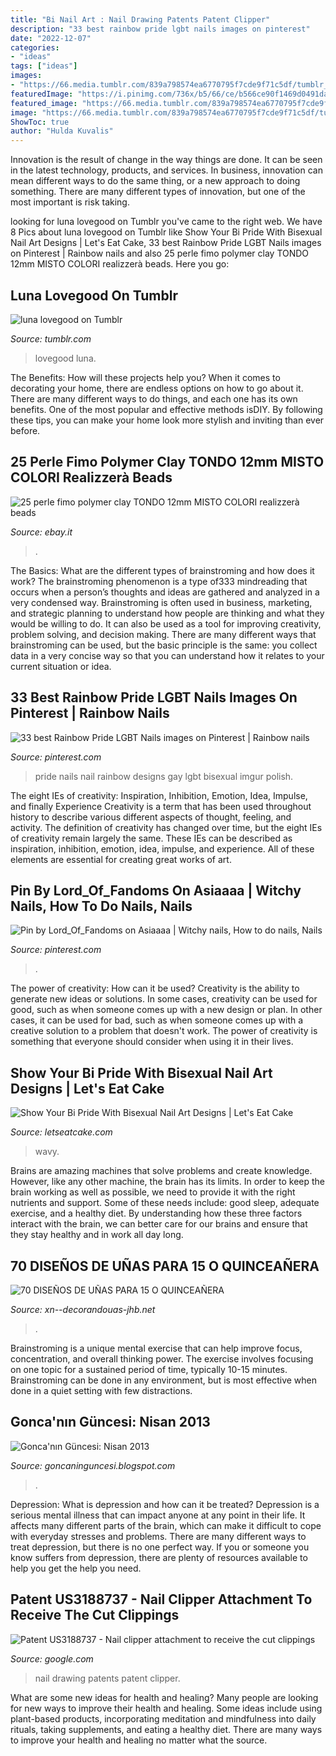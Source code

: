 ```yaml
---
title: "Bi Nail Art : Nail Drawing Patents Patent Clipper"
description: "33 best rainbow pride lgbt nails images on pinterest"
date: "2022-12-07"
categories:
- "ideas"
tags: ["ideas"]
images:
- "https://66.media.tumblr.com/839a798574ea6770795f7cde9f71c5df/tumblr_ph0my5FRv31vwr11wo1_500.jpg"
featuredImage: "https://i.pinimg.com/736x/b5/66/ce/b566ce90f1469d0491dae68a7e3e5044--pride-nail-art-pride-nails.jpg"
featured_image: "https://66.media.tumblr.com/839a798574ea6770795f7cde9f71c5df/tumblr_ph0my5FRv31vwr11wo1_500.jpg"
image: "https://66.media.tumblr.com/839a798574ea6770795f7cde9f71c5df/tumblr_ph0my5FRv31vwr11wo1_500.jpg"
ShowToc: true
author: "Hulda Kuvalis"
---
```



Innovation is the result of change in the way things are done. It can be seen in the latest technology, products, and services. In business, innovation can mean different ways to do the same thing, or a new approach to doing something. There are many different types of innovation, but one of the most important is risk taking.

	

		
looking for luna lovegood on Tumblr you've came to the right web. We have 8 Pics about luna lovegood on Tumblr like Show Your Bi Pride With Bisexual Nail Art Designs | Let&#039;s Eat Cake, 33 best Rainbow Pride LGBT Nails images on Pinterest | Rainbow nails and also 25 perle fimo polymer clay TONDO 12mm MISTO COLORI realizzerà beads. Here you go:
		
    
## Luna Lovegood On Tumblr

<img loading=lazy src="https://66.media.tumblr.com/839a798574ea6770795f7cde9f71c5df/tumblr_ph0my5FRv31vwr11wo1_500.jpg" onerror="this.onerror=null;this.src='https://tse4.mm.bing.net/th?id=OIP.CglUmG9DG7c1xWA2nKjVAAHaIi&amp;pid=15.1';" alt="luna lovegood on Tumblr">

_Source: tumblr.com_

>lovegood luna. 

	

The Benefits: How will these projects help you?
When it comes to decorating your home, there are endless options on how to go about it. There are many different ways to do things, and each one has its own benefits. One of the most popular and effective methods isDIY. By following these tips, you can make your home look more stylish and inviting than ever before.

    
## 25 Perle Fimo Polymer Clay TONDO 12mm MISTO COLORI Realizzerà Beads

<img loading=lazy src="http://www.goldselling.com/GS/FRANCE/BEADS/R106_2.JPG" onerror="this.onerror=null;this.src='https://tse3.mm.bing.net/th?id=OIP.IFGp6LsuN5_RRDyvk3PBLgHaFW&amp;pid=15.1';" alt="25 perle fimo polymer clay TONDO 12mm MISTO COLORI realizzerà beads">

_Source: ebay.it_

>. 

	

The Basics: What are the different types of brainstroming and how does it work?
The brainstroming phenomenon is a type of333 mindreading that occurs when a person’s thoughts and ideas are gathered and analyzed in a very condensed way. Brainstroming is often used in business, marketing, and strategic planning to understand how people are thinking and what they would be willing to do. It can also be used as a tool for improving creativity, problem solving, and decision making. There are many different ways that brainstroming can be used, but the basic principle is the same: you collect data in a very concise way so that you can understand how it relates to your current situation or idea.

    
## 33 Best Rainbow Pride LGBT Nails Images On Pinterest | Rainbow Nails

<img loading=lazy src="https://i.pinimg.com/736x/b5/66/ce/b566ce90f1469d0491dae68a7e3e5044--pride-nail-art-pride-nails.jpg" onerror="this.onerror=null;this.src='https://tse3.mm.bing.net/th?id=OIP.EVOsKMm0702G4L_W6srMfgHaHa&amp;pid=15.1';" alt="33 best Rainbow Pride LGBT Nails images on Pinterest | Rainbow nails">

_Source: pinterest.com_

>pride nails nail rainbow designs gay lgbt bisexual imgur polish. 

	

The eight IEs of creativity: Inspiration, Inhibition, Emotion, Idea, Impulse, and finally Experience
Creativity is a term that has been used throughout history to describe various different aspects of thought, feeling, and activity. The definition of creativity has changed over time, but the eight IEs of creativity remain largely the same. These IEs can be described as inspiration, inhibition, emotion, idea, impulse, and experience. All of these elements are essential for creating great works of art.

    
## Pin By Lord_Of_Fandoms On Asiaaaa | Witchy Nails, How To Do Nails, Nails

<img loading=lazy src="https://i.pinimg.com/originals/2f/65/37/2f65374483b79cedfb80d2a252ba8589.jpg" onerror="this.onerror=null;this.src='https://tse2.mm.bing.net/th?id=OIP.xSub42PsojFEcIoXTOOBJgHaIG&amp;pid=15.1';" alt="Pin by Lord_Of_Fandoms on Asiaaaa | Witchy nails, How to do nails, Nails">

_Source: pinterest.com_

>. 

	

The power of creativity: How can it be used?
Creativity is the ability to generate new ideas or solutions. In some cases, creativity can be used for good, such as when someone comes up with a new design or plan. In other cases, it can be used for bad, such as when someone comes up with a creative solution to a problem that doesn't work. The power of creativity is something that everyone should consider when using it in their lives.

    
## Show Your Bi Pride With Bisexual Nail Art Designs | Let&#039;s Eat Cake

<img loading=lazy src="https://www.letseatcake.com/wp-content/uploads/2021/06/bisexual-nail-art-1.jpg" onerror="this.onerror=null;this.src='https://tse4.mm.bing.net/th?id=OIP.ajWT1xakxUviI1AOopV7TAHaHw&amp;pid=15.1';" alt="Show Your Bi Pride With Bisexual Nail Art Designs | Let&#039;s Eat Cake">

_Source: letseatcake.com_

>wavy. 

	

Brains are amazing machines that solve problems and create knowledge. However, like any other machine, the brain has its limits. In order to keep the brain working as well as possible, we need to provide it with the right nutrients and support. Some of these needs include: good sleep, adequate exercise, and a healthy diet. By understanding how these three factors interact with the brain, we can better care for our brains and ensure that they stay healthy and in work all day long.

    
## 70 DISEÑOS DE UÑAS PARA 15 O QUINCEAÑERA

<img loading=lazy src="https://xn--decorandouas-jhb.net/wp-content/uploads/2015/09/unas-para-15-anos-10.jpg" onerror="this.onerror=null;this.src='https://tse2.mm.bing.net/th?id=OIP.NYC3cahxWDti6jgXAre4XgHaFj&amp;pid=15.1';" alt="70 DISEÑOS DE UÑAS PARA 15 O QUINCEAÑERA">

_Source: xn--decorandouas-jhb.net_

>. 

	

Brainstroming is a unique mental exercise that can help improve focus, concentration, and overall thinking power. The exercise involves focusing on one topic for a sustained period of time, typically 10-15 minutes. Brainstroming can be done in any environment, but is most effective when done in a quiet setting with few distractions.

    
## Gonca&#039;nın Güncesi: Nisan 2013

<img loading=lazy src="http://1.bp.blogspot.com/-yk4tkN9F_AI/UXxK0Tt2sdI/AAAAAAAAFkU/_9ZviHlhB0Y/s1600/avril-042513-+(3).jpg" onerror="this.onerror=null;this.src='https://tse1.mm.bing.net/th?id=OIP.RTL4y_pGNOtyqtawcdtTlgHaL2&amp;pid=15.1';" alt="Gonca&#039;nın Güncesi: Nisan 2013">

_Source: goncaninguncesi.blogspot.com_

>. 

	

Depression: What is depression and how can it be treated?
Depression is a serious mental illness that can impact anyone at any point in their life. It affects many different parts of the brain, which can make it difficult to cope with everyday stresses and problems. There are many different ways to treat depression, but there is no one perfect way. If you or someone you know suffers from depression, there are plenty of resources available to help you get the help you need.

    
## Patent US3188737 - Nail Clipper Attachment To Receive The Cut Clippings

<img loading=lazy src="https://patentimages.storage.googleapis.com/pages/US3188737-1.png" onerror="this.onerror=null;this.src='https://tse1.mm.bing.net/th?id=OIP.LhD0dlosOVt4DvMLVGM-sAHaK4&amp;pid=15.1';" alt="Patent US3188737 - Nail clipper attachment to receive the cut clippings">

_Source: google.com_

>nail drawing patents patent clipper. 

	

What are some new ideas for health and healing?
Many people are looking for new ways to improve their health and healing. Some ideas include using plant-based products, incorporating meditation and mindfulness into daily rituals, taking supplements, and eating a healthy diet. There are many ways to improve your health and healing no matter what the source.

